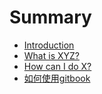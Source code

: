 # Summary

* [Introduction](README.md)
* [What is XYZ?](first-question.md)
* [How can I do X?](second-question.md)
* [如何使用gitbook](how-to-use-gitbook.md)

